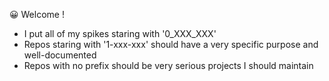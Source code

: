 😀 Welcome !

- I put all of my spikes staring with '0_XXX_XXX'
- Repos staring with '1-xxx-xxx' should have a very specific purpose and well-documented
- Repos with no prefix should be very serious projects I should maintain
